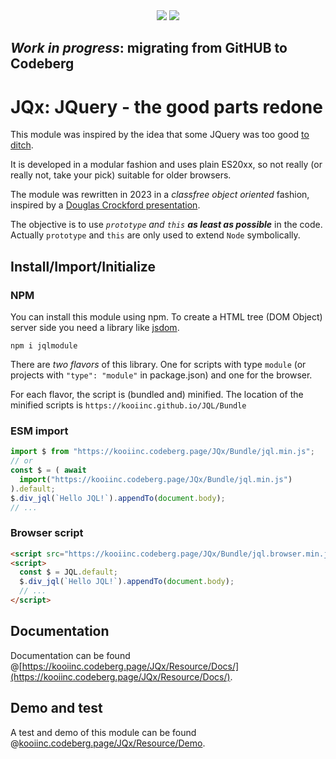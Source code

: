 <div align="center">
  <a href="https://bundlephobia.com/package/jqlmodule" rel="nofollow">
  <a href="https://bundlephobia.com/package/jqlmodule@latest" rel="nofollow">
    <img src="https://badgen.net/bundlephobia/min/jqlmodule"></a>
  <a target="_blank" href="https://www.npmjs.com/package/jqlmodule">
    <img src="https://img.shields.io/npm/v/jqlmodule.svg?labelColor=cb3837&logo=npm&color=dcfdd9"></a>
</div>

## *Work in progress*: migrating from GitHUB to Codeberg

# JQx: JQuery - the good parts redone

This module was inspired by the idea that some JQuery was too good <a target="_blank" href="http://youmightnotneedjquery.com/" rel="nofollow">to ditch</a>.

It is developed in a modular fashion and uses plain ES20xx, so not really (or really not, take your pick) suitable for older browsers.

The module was rewritten in 2023 in a <i>classfree object oriented</i> fashion, inspired by a <a target="_blank" href="https://youtu.be/XFTOG895C7c?t=2562">Douglas Crockford presentation</a>. 

The objective is to use *`prototype` and `this` **as least as possible*** in the code. Actually `prototype` and `this` are only used to extend `Node` symbolically.

## Install/Import/Initialize

### NPM
You can install this module using npm. To create a HTML tree (DOM Object) server side you need a library like [jsdom](https://github.com/jsdom/jsdom).
```
npm i jqlmodule
```

There are *two flavors* of this library. One for scripts with type `module` (or projects with `"type": "module"` in package.json) and one for the browser.

For each flavor, the script is (bundled and) minified. The location of the minified scripts is `https://kooiinc.github.io/JQL/Bundle`

### ESM import
``` javascript
import $ from "https://kooiinc.codeberg.page/JQx/Bundle/jql.min.js";
// or
const $ = ( await 
  import("https://kooiinc.codeberg.page/JQx/Bundle/jql.min.js") 
).default;
$.div_jql(`Hello JQL!`).appendTo(document.body);
// ...
```

### Browser script
``` html
<script src="https://kooiinc.codeberg.page/JQx/Bundle/jql.browser.min.js"></script>
<script>
  const $ = JQL.default;
  $.div_jql(`Hello JQL!`).appendTo(document.body);
  // ...
</script>
```
## Documentation
Documentation can be found @[https://kooiinc.codeberg.page/JQx/Resource/Docs/](https://kooiinc.codeberg.page/JQx/Resource/Docs/).

## Demo and test
A test and demo of this module can be found @[kooiinc.codeberg.page/JQx/Resource/Demo](https://kooiinc.codeberg.page/JQx/Resource/Demo/).
